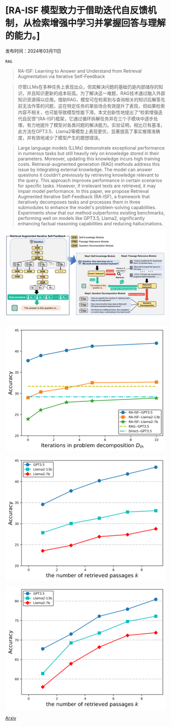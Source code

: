 # [RA-ISF 模型致力于借助迭代自反馈机制，从检索增强中学习并掌握回答与理解的能力。]

发布时间：2024年03月11日

`RAG`

> RA-ISF: Learning to Answer and Understand from Retrieval Augmentation via Iterative Self-Feedback

> 尽管LLMs在多种任务上表现出众，但其解决问题的基础仍是内部储存的知识，并且知识更新的成本较高。为了解决这一难题，RAG技术通过融入外部知识资源得以应用。借助RAG，模型可在检索到与查询相关的知识后解答先前无法作答的问题，这在特定任务的某些场合有效提升了表现，但如果检索内容不相关，也可能导致模型性能下滑。本文创新性地提出了“检索增强迭代自反馈”(RA-ISF)框架，它通过循环拆解任务并在三个子模块中逐步处理，有力地提升了模型对各类问题的解决能力。实验证明，相比已有基准，此方法在GPT3.5、Llama2等模型上表现更优，显著提高了事实推理准确度，并有效地减少了模型产生的臆想错误。

> Large language models (LLMs) demonstrate exceptional performance in numerous tasks but still heavily rely on knowledge stored in their parameters. Moreover, updating this knowledge incurs high training costs. Retrieval-augmented generation (RAG) methods address this issue by integrating external knowledge. The model can answer questions it couldn't previously by retrieving knowledge relevant to the query. This approach improves performance in certain scenarios for specific tasks. However, if irrelevant texts are retrieved, it may impair model performance. In this paper, we propose Retrieval Augmented Iterative Self-Feedback (RA-ISF), a framework that iteratively decomposes tasks and processes them in three submodules to enhance the model's problem-solving capabilities. Experiments show that our method outperforms existing benchmarks, performing well on models like GPT3.5, Llama2, significantly enhancing factual reasoning capabilities and reducing hallucinations.

![RA-ISF 模型致力于借助迭代自反馈机制，从检索增强中学习并掌握回答与理解的能力。](../../../paper_images/2403.06840/graph_final1.png)

![RA-ISF 模型致力于借助迭代自反馈机制，从检索增强中学习并掌握回答与理解的能力。](../../../paper_images/2403.06840/DthF.png)

![RA-ISF 模型致力于借助迭代自反馈机制，从检索增强中学习并掌握回答与理解的能力。](../../../paper_images/2403.06840/k_NQ.png)

![RA-ISF 模型致力于借助迭代自反馈机制，从检索增强中学习并掌握回答与理解的能力。](../../../paper_images/2403.06840/k_str.png)

[Arxiv](https://arxiv.org/abs/2403.06840)